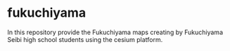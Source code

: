 # fukuchiyama
In this repository provide the Fukuchiyama maps creating by  Fukuchiyama Seibi high school students using the cesium platform.
